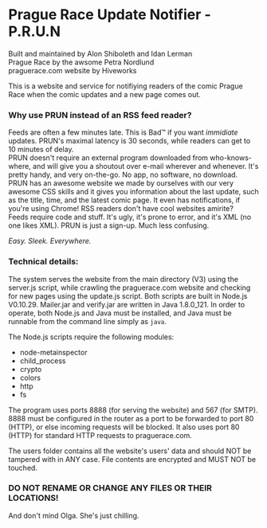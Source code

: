 # Prague Race Update Notifier - P.R.U.N

Built and maintained by Alon Shiboleth and Idan Lerman  
Prague Race by the awsome Petra Nordlund  
praguerace.com website by Hiveworks  

This is a website and service for notifiying readers of the comic Prague Race
when the comic updates and a new page comes out.

### Why use PRUN instead of an RSS feed reader?

Feeds are often a few minutes late. This is Bad™ if you want _immidiate_
updates. PRUN's maximal latency is 30 seconds, while readers can get to
10 minutes of delay.  
PRUN doesn't require an external program downloaded from who-knows-where,
and will give you a shoutout over e-mail wherever and whenever. It's pretty
handy, and very on-the-go. No app, no software, no download.  
PRUN has an awesome website we made by ourselves with our very awesome CSS skills
and it gives you information about the last update, such as the title, time,
and the latest comic page. It even has notifications, if you're using Chrome!
RSS readers don't have cool websites amirite?  
Feeds require code and stuff. It's ugly, it's prone to error, and it's XML
(no one likes XML). PRUN is just a sign-up. Much less confusing.

_Easy. Sleek. Everywhere._

### Technical details:

The system serves the website from the main directory (V3) using the server.js
script, while crawling the praguerace.com website and checking for new pages
using the update.js script. Both scripts are built in Node.js V0.10.29.
Mailer.jar and verify.jar are written in Java 1.8.0_121. In order to operate,
both Node.js and Java must be installed, and Java must be runnable from the
command line simply as `java`.

The Node.js scripts require the following modules:  
* node-metainspector
* child_process
* crypto
* colors
* http
* fs


The program uses ports 8888 (for serving the website) and 567 (for SMTP). 8888
must be configured in the router as a port to be forwarded to port 80 (HTTP),
or else incoming requests will be blocked. It also uses port 80 (HTTP) for
standard HTTP requests to praguerace.com.

The users folder contains all the website's users' data and should NOT be
tampered with in ANY case. File contents are encrypted and MUST NOT be touched.

### DO NOT RENAME OR CHANGE ANY FILES OR THEIR LOCATIONS!

And don't mind Olga. She's just chilling.
